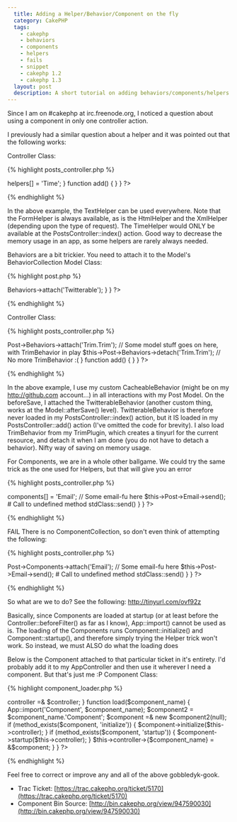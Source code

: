 ```yaml
---
  title: Adding a Helper/Behavior/Component on the fly
  category: CakePHP
  tags:
    - cakephp
    - behaviors
    - components
    - helpers
    - fails
    - snippet
    - cakephp 1.2
    - cakephp 1.3
  layout: post
  description: A short tutorial on adding behaviors/components/helpers to your application in a dynamic fashion
---
```


Since I am on #cakephp at irc.freenode.org, I noticed a question about using a component in only one controller action.

I previously had a similar question about a helper and it was pointed out that the following works:

Controller Class:

{% highlight posts_controller.php %}
<?php
class PostsController extends Appcontroller {
	var $name = 'Posts';
	var $helpers = array('Text');
	
	function index() {
		$this->helpers[] = 'Time';
	}
	
	function add() {
	}
}
?>
{% endhighlight %}

In the above example, the TextHelper can be used everywhere. Note that the FormHelper is always available, as is the HtmlHelper and the XmlHelper (depending upon the type of request). The TimeHelper would ONLY be available at the PostsController::index() action. Good way to decrease the memory usage in an app, as some helpers are rarely always needed.

Behaviors are a bit trickier. You need to attach it to the Model's BehaviorCollection
Model Class:

{% highlight post.php %}
<?php
class Post extends AppModel {
	var $name = 'Post';
	var $actsAs = array('Cacheable');
	
	function beforeSave() {
		$this->Behaviors->attach('Twitterable');
	}
}
?>
{% endhighlight %}

Controller Class:

{% highlight posts_controller.php %}
<?php
class PostsController extends Appcontroller {
	var $name = 'Pages';
	
	function index() {
		$this->Post->Behaviors->attach('Trim.Trim');
		// Some model stuff goes on here, with TrimBehavior in play
		$this->Post->Behaviors->detach('Trim.Trim');
		// No more TrimBehavior :(
	}
	
	function add() {
	}
}
?>
{% endhighlight %}

In the above example, I use my custom CacheableBehavior (might be on my http://github.com account...) in all interactions with my Post Model. On the beforeSave, I attached the TwitterableBehavior (another custom thing, works at the Model::afterSave() level). TwitterableBehavior is therefore never loaded in my PostsController::index() action, but it IS loaded in my PostsController::add() action (I've omitted the code for brevity). I also load TrimBehavior from my TrimPlugin, which creates a tinyurl for the current resource, and detach it when I am done (you do not have to detach a behavior). Nifty way of saving on memory usage.

For Components, we are in a whole other ballgame. We could try the same trick as the one used for Helpers, but that will give you an error

{% highlight posts_controller.php %}
<?php
class PostsController extends AppController {

	function mail() {
		$this->components[] = 'Email';
		// Some email-fu here
		$this->Post->Email->send();
		# Call to undefined method stdClass::send()
	}
}
?>
{% endhighlight %}

FAIL
There is no ComponentCollection, so don't even think of attempting the following:

{% highlight posts_controller.php %}
<?php
class PostsController extends AppController {

	function mail() {
		$this->Post->Components->attach('Email');
		// Some email-fu here
		$this->Post->Email->send();
		# Call to undefined method stdClass::send()
	}
}
?>
{% endhighlight %}

So what are we to do? See the following: http://tinyurl.com/ovf92z

Basically, since Components are loaded at startup (or at least before the Controller::beforeFilter() as far as I know), App::import() cannot be used as is. The loading of the Components runs Component::initialize() and Component::startup(), and therefore simply trying the Helper trick won't work. So instead, we must ALSO do what the loading does 

Below is the Component attached to that particular ticket in it's entirety. I'd probably add it to my AppController and then use it wherever I need a component. But that's just me :P
Component Class:

{% highlight component_loader.php %}
<?php
//loads a component on the fly from within the controller
class ComponentLoaderComponent extends Object {
	
	var $controller = null;
	
	function initialize(&$controller) {
		// saving the controller reference for later use
		$this->controller =& $controller;
	}
	
	function load($component_name) {
		App::import('Component', $component_name);
		$component2 = $component_name.'Component';
		$component =& new $component2(null);
		
		if (method_exists($component, 'initialize')) {
			$component->initialize($this->controller);
		}
		
		if (method_exists($component, 'startup')) {
			$component->startup($this->controller);
		}
		
		$this->controller->{$component_name} = &$component;
	}
}
?>
{% endhighlight %}

Feel free to correct or improve any and all of the above gobbledyk-gook.

- Trac Ticket: [https://trac.cakephp.org/ticket/5170](https://trac.cakephp.org/ticket/5170)
- Component Bin Source: [http://bin.cakephp.org/view/947590030](http://bin.cakephp.org/view/947590030)